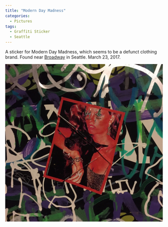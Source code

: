 ```yaml
---
title: "Modern Day Madness"
categories:
  - Pictures
tags:
  - Graffiti Sticker
  - Seattle
---
```


A sticker for Modern Day Madness, which seems to be a defunct clothing brand. Found near [Broadway](https://en.wikipedia.org/wiki/Broadway_(Seattle)) in Seattle. March 23, 2017.

![Modern Day Madness](/assets/images/2017/2017-03-23-modern-day-madness-smaller.jpg)